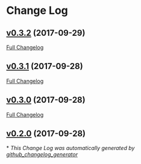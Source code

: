 # Change Log

## [v0.3.2](https://github.com/jeantimex/slush-webpack-html/tree/v0.3.2) (2017-09-29)
[Full Changelog](https://github.com/jeantimex/slush-webpack-html/compare/v0.3.1...v0.3.2)

## [v0.3.1](https://github.com/jeantimex/slush-webpack-html/tree/v0.3.1) (2017-09-28)
[Full Changelog](https://github.com/jeantimex/slush-webpack-html/compare/v0.3.0...v0.3.1)

## [v0.3.0](https://github.com/jeantimex/slush-webpack-html/tree/v0.3.0) (2017-09-28)
[Full Changelog](https://github.com/jeantimex/slush-webpack-html/compare/v0.2.0...v0.3.0)

## [v0.2.0](https://github.com/jeantimex/slush-webpack-html/tree/v0.2.0) (2017-09-28)


\* *This Change Log was automatically generated by [github_changelog_generator](https://github.com/skywinder/Github-Changelog-Generator)*